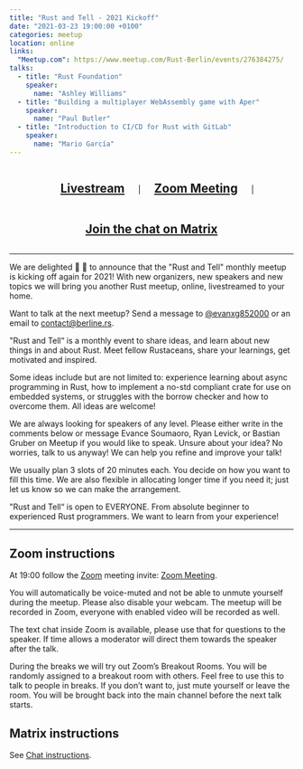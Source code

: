 ```yaml
---
title: "Rust and Tell - 2021 Kickoff"
date: "2021-03-23 19:00:00 +0100"
categories: meetup
location: online
links:
  "Meetup.com": https://www.meetup.com/Rust-Berlin/events/276384275/
talks:
  - title: "Rust Foundation"
    speaker:
      name: "Ashley Williams"
  - title: "Building a multiplayer WebAssembly game with Aper"
    speaker:
      name: "Paul Butler"
  - title: "Introduction to CI/CD for Rust with GitLab"
    speaker:
      name: "Mario García"
---
```


<center style="text-align: center">
    <h2 style="display: inline-block; padding: 0 20px;"><a href="https://live.berline.rs">Livestream</a></h2>
    |
    <h2 style="display: inline-block; padding: 0 20px;"><a href="https://us02web.zoom.us/j/88946365804">Zoom Meeting</a></h2>
    |
    <h2 style="display: inline-block; padding: 0 20px;"><a href="https://matrix.to/#/!nScYCdqWQUsTkFRJMb:chat.berline.rs">Join the chat on Matrix</a></h2>
</center>

---

We are delighted 🥳 🎉 to announce that the "Rust and Tell" monthly meetup is kicking off again for 2021!
With new organizers, new speakers and new topics we will bring you another Rust meetup, online, livestreamed to your home.

Want to talk at the next meetup?
Send a message to [@evanxg852000](https://twitter.com/evanxg852000) or an email to [contact@berline.rs](mailto:contact@berline.rs).

"Rust and Tell“ is a monthly event to share ideas, and learn about new things in and about Rust. Meet fellow Rustaceans, share your learnings, get motivated and inspired.

Some ideas include but are not limited to: experience learning about async programming in Rust, how to implement a no-std compliant crate for use on embedded systems, or struggles with the borrow checker and how to overcome them. All ideas are welcome!

We are always looking for speakers of any level. Please either write in the comments below or message Evance Soumaoro, Ryan Levick, or Bastian Gruber on Meetup if you would like to speak. Unsure about your idea? No worries, talk to us anyway! We can help you refine and improve your talk!

We usually plan 3 slots of 20 minutes each. You decide on how you want to fill this time. We are also flexible in allocating longer time if you need it; just let us know so we can make the arrangement.

"Rust and Tell“ is open to EVERYONE. From absolute beginner to experienced Rust programmers. We want to learn from your experience!

---

## Zoom instructions

At 19:00 follow the [Zoom][] meeting invite: [Zoom Meeting](https://us02web.zoom.us/j/88946365804).

[zoom]: https://zoom.us/

You will automatically be voice-muted and not be able to unmute yourself during the meetup.
Please also disable your webcam.
The meetup will be recorded in Zoom, everyone with enabled video will be recorded as well.

The text chat inside Zoom is available, please use that for questions to the speaker. If time allows a moderator will direct them towards the speaker after the talk.

During the breaks we will try out Zoom’s Breakout Rooms.
You will be randomly assigned to a breakout room with others.
Feel free to use this to talk to people in breaks. If you don’t want to, just mute yourself or leave the room.
You will be brought back into the main channel before the next talk starts.

## Matrix instructions

See [Chat instructions](/chat/).
